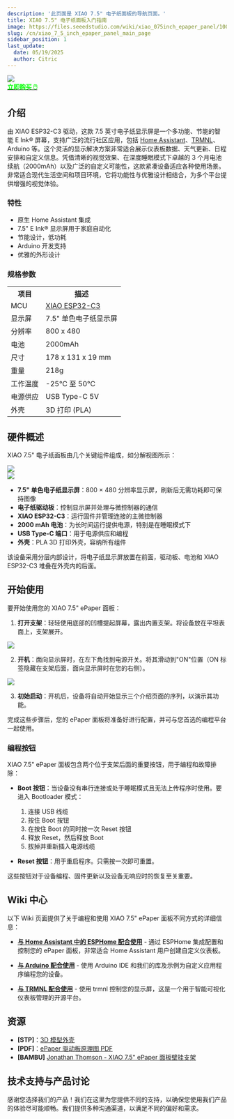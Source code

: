 ```yaml
---
description: '此页面是 XIAO 7.5" 电子纸面板的导航页面。'
title: XIAO 7.5" 电子纸面板入门指南
image: https://files.seeedstudio.com/wiki/xiao_075inch_epaper_panel/100.webp
slug: /cn/xiao_7_5_inch_epaper_panel_main_page
sidebar_position: 1
last_update:
  date: 05/19/2025
  author: Citric
---
```


<div style={{textAlign:'center'}}><img src="https://files.seeedstudio.com/wiki/xiao_075inch_epaper_panel/100.jpg" style={{width:700, height:'auto'}}/></div>

<div class="get_one_now_container" style={{textAlign: 'center'}}>
    <a class="get_one_now_item" href="https://www.seeedstudio.com/XIAO-7-5-ePaper-Panel-p-6416.html"><strong><span><font color={'FFFFFF'} size={"4"}> 立即购买 🖱️</font></span></strong></a>
</div>

## 介绍

由 XIAO ESP32-C3 驱动，这款 7.5 英寸电子纸显示屏是一个多功能、节能的智能 E Ink® 屏幕，支持广泛的流行社区应用，包括 [Home Assistant](https://www.home-assistant.io/)、[TRMNL](https://trmnl.app/)、Arduino 等。这个灵活的显示解决方案非常适合展示仪表板数据、天气更新、日程安排和自定义信息。凭借清晰的视觉效果、在深度睡眠模式下卓越的 3 个月电池续航（2000mAh）以及广泛的自定义可能性，这款紧凑设备适应各种使用场景。非常适合现代生活空间和项目环境，它将功能性与优雅设计相结合，为多个平台提供增强的视觉体验。

### 特性

- 原生 Home Assistant 集成
- 7.5" E Ink® 显示屏用于家庭自动化
- 节能设计，低功耗
- Arduino 开发支持
- 优雅的外形设计


### 规格参数

<div class="table-center">
	<table align="center">
		<tr>
			<th>项目</th>
			<th>描述</th>
		</tr>
		<tr>
			<td>MCU</td>
			<td><a href="https://wiki.seeedstudio.com/cn/XIAO_ESP32C3_Getting_Started/">XIAO ESP32-C3</a></td>
		</tr>
		<tr>
			<td>显示屏</td>
			<td>7.5" 单色电子纸显示屏</td>
		</tr>
		<tr>
			<td>分辨率</td>
			<td>800 x 480</td>
		</tr>
		<tr>
			<td>电池</td>
			<td>2000mAh</td>
		</tr>
		<tr>
			<td>尺寸</td>
			<td>178 x 131 x 19 mm</td>
		</tr>
		<tr>
			<td>重量</td>
			<td>218g</td>
		</tr>
		<tr>
			<td>工作温度</td>
			<td>-25°C 至 50°C</td>
		</tr>
		<tr>
			<td>电源供应</td>
			<td>USB Type-C 5V</td>
		</tr>
        <tr>
            <td>外壳</td>
            <td>3D 打印 (PLA)</td>
        </tr>
	</table>
</div>

## 硬件概述

XIAO 7.5" 电子纸面板由几个关键组件组成，如分解视图所示：


<div style={{textAlign:'center'}}><img src="https://files.seeedstudio.com/wiki/xiao_075inch_epaper_panel/207.jpg" style={{width:800, height:'auto'}}/></div>


<div style={{textAlign:'center'}}><img src="https://files.seeedstudio.com/wiki/xiao_075inch_epaper_panel/208.jpg" style={{width:800, height:'auto'}}/></div>

- **7.5" 单色电子纸显示屏**：800 × 480 分辨率显示屏，刷新后无需功耗即可保持图像
- **电子纸驱动板**：控制显示屏并处理与微控制器的通信
- **XIAO ESP32-C3**：运行固件并管理连接的主微控制器
- **2000 mAh 电池**：为长时间运行提供电源，特别是在睡眠模式下
- **USB Type-C 端口**：用于电源供应和编程
- **外壳**：PLA 3D 打印外壳，容纳所有组件

该设备采用分层内部设计，将电子纸显示屏放置在前面，驱动板、电池和 XIAO ESP32-C3 堆叠在外壳内的后面。

## 开始使用

要开始使用您的 XIAO 7.5" ePaper 面板：

1. **打开支架**：轻轻使用底部的凹槽提起屏幕，露出内置支架。将设备放在平坦表面上，支架展开。

<div style={{textAlign:'center'}}><img src="https://files.seeedstudio.com/wiki/xiao_075inch_epaper_panel/206.gif" style={{width:500, height:'auto'}}/></div>

2. **开机**：面向显示屏时，在左下角找到电源开关。将其滑动到"ON"位置（ON 标签隐藏在支架后面，面向显示屏时在您的右侧）。

<div style={{textAlign:'center'}}><img src="https://files.seeedstudio.com/wiki/xiao_075inch_epaper_panel/205.jpg" style={{width:600, height:'auto'}}/></div>

3. **初始启动**：开机后，设备将自动开始显示三个介绍页面的序列，以演示其功能。

完成这些步骤后，您的 ePaper 面板将准备好进行配置，并可与您首选的编程平台一起使用。

### 编程按钮

XIAO 7.5" ePaper 面板包含两个位于支架后面的重要按钮，用于编程和故障排除：

- **Boot 按钮**：当设备没有串行连接或处于睡眠模式且无法上传程序时使用。要进入 Bootloader 模式：
  1. 连接 USB 线缆
  2. 按住 Boot 按钮
  3. 在按住 Boot 的同时按一次 Reset 按钮
  4. 释放 Reset，然后释放 Boot
  5. 拔掉并重新插入电源线缆
    
- **Reset 按钮**：用于重启程序。只需按一次即可重置。

这些按钮对于设备编程、固件更新以及设备无响应时的恢复至关重要。

## Wiki 中心

以下 Wiki 页面提供了关于编程和使用 XIAO 7.5" ePaper 面板不同方式的详细信息：

* [**与 Home Assistant 中的 ESPHome 配合使用**](https://wiki.seeedstudio.com/cn/xiao_075inch_epaper_panel) - 通过 ESPHome 集成配置和控制您的 ePaper 面板，非常适合 Home Assistant 用户创建自定义仪表板。

* [**与 Arduino 配合使用**](https://wiki.seeedstudio.com/cn/xiao_075inch_epaper_panel_esphome) - 使用 Arduino IDE 和我们的库及示例为自定义应用程序编程您的设备。

* [**与 TRMNL 配合使用**](https://wiki.seeedstudio.com/cn/xiao_7_5_inch_epaper_panel_with_trmnl) - 使用 trmnl 控制您的显示屏，这是一个用于智能可视化仪表板管理的开源平台。

## 资源

- **[STP]**：[3D 模型外壳](https://files.seeedstudio.com/wiki/xiao_075inch_epaper_panel/3D_model.zip)
- **[PDF]**：[ePaper 驱动板原理图 PDF](https://files.seeedstudio.com/wiki/xiao_075inch_epaper_panel/ePaper_Driver_Board.pdf)
- **[BAMBU]** [Jonathan Thomson - XIAO 7.5" ePaper 面板壁挂支架](https://makerworld.com/en/models/1487711-seeed-studio-xiao-7-5-epaper-panel-wall-mount#profileId-1554538)


## 技术支持与产品讨论

感谢您选择我们的产品！我们在这里为您提供不同的支持，以确保您使用我们产品的体验尽可能顺畅。我们提供多种沟通渠道，以满足不同的偏好和需求。

<div class="table-center">
  <div class="button_tech_support_container">
  <a href="https://forum.seeedstudio.com/" class="button_forum"></a> 
  <a href="https://www.seeedstudio.com/contacts" class="button_email"></a>
  </div>

  <div class="button_tech_support_container">
  <a href="https://discord.gg/eWkprNDMU7" class="button_discord"></a> 
  <a href="https://github.com/Seeed-Studio/wiki-documents/discussions/69" class="button_discussion"></a>
  </div>
</div>